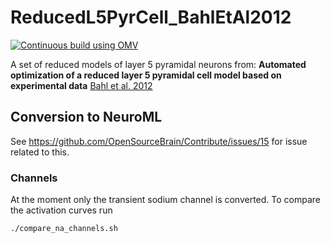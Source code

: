 # ReducedL5PyrCell_BahlEtAl2012

[![Continuous build using OMV](https://github.com/OpenSourceBrain/BahlEtAl2012_ReducedL5PyrCell/actions/workflows/omv-ci.yml/badge.svg)](https://github.com/OpenSourceBrain/BahlEtAl2012_ReducedL5PyrCell/actions/workflows/omv-ci.yml)

A set of reduced models of layer 5 pyramidal neurons from: **Automated optimization of a reduced layer 5 pyramidal cell model based on experimental data** [Bahl et al. 2012]() 

## Conversion to NeuroML

See https://github.com/OpenSourceBrain/Contribute/issues/15 for issue related to this.

### Channels

At the moment only the transient sodium channel is converted. To compare the activation curves run 

```
./compare_na_channels.sh
```
